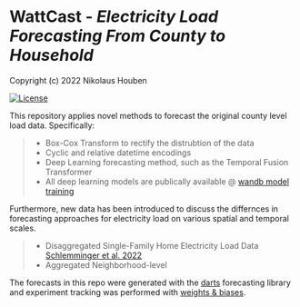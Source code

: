 # WattCast - *Electricity Load Forecasting From County to Household*


Copyright (c) 2022 Nikolaus Houben

[![License](https://img.shields.io/badge/License-Apache%202.0-blue.svg)](https://opensource.org/licenses/Apache-2.0)

This repository applies novel methods to forecast the original county level load data. Specifically:

> * Box-Cox Transform to rectify the distrubtion of the data 
> * Cyclic and relative datetime encodings 
> * Deep Learning forecasting method, such as the Temporal Fusion Transformer
> * All deep learning models are publically available @ [wandb model training](https://wandb.ai/nikolaushouben/load_forecasting_lbl)

Furthermore, new data has been introduced to discuss the differnces in forecasting approaches for electricity load on various spatial and temporal scales.

> * Disaggregated Single-Family Home Electricity Load Data [Schlemminger et al. 2022](https://zenodo.org/record/5642902#.ZBjEVcLMIuU)
> * Aggregated Neighborhood-level

The forecasts in this repo were generated with the [darts](https://unit8co.github.io/darts/README.html) forecasting library and experiment tracking was performed with [weights & biases](https://wandb.ai/site).
